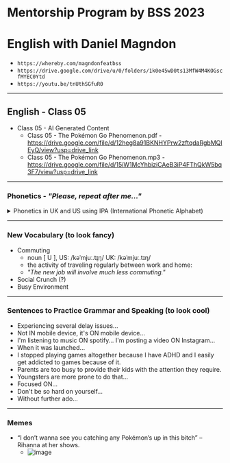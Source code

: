 # Mentorship Program by BSS 2023
# English with Daniel Magndon

- ``` https://whereby.com/magndonfeatbss ```
- ``` https://drive.google.com/drive/u/0/folders/1k0e45wD0ts13MfW4M4KOGscfMYEC0Ytd ```
- ``` https://youtu.be/tnUthSGfuR0 ``` 

___

## English - Class 05

- Class 05 - AI Generated Content
  - Class 05 - The Pokémon Go Phenomenon.pdf - https://drive.google.com/file/d/12heg8a91BKNHYPrw2zftqdaRgbMQlEyQ/view?usp=drive_link
  - Class 05 - The Pokémon Go Phenomenon.mp3 - https://drive.google.com/file/d/15iW1McYhbiziCAeB3iP4FThQkW5bq3F7/view?usp=drive_link

___

### Phonetics - _"Please, repeat after me..."_

<p>
<details>
<summary>Phonetics in UK and US using IPA (International Phonetic Alphabet)</summary>

  - specifically (/spəˈsɪf.ɪ.kəl.i/)
  - usually (/ˈjuː.ʒu.ə.li/)
  - launched (US: /lɑːntʃ/ UK: /lɔːntʃ/)
  - think (US: /θɪŋk/ UK: /θɪŋk/)
  - nostalgia (US: /nɑːˈstæl.dʒə/ UK: /nɒsˈtæl.dʒə/)
  - interactivity (UK: /ˌɪntərækˈtɪvəti/)
  - criteria (/ kraɪˈtɪər i ə /)
  - phenomenon (US: /fəˈnɑː.mə.nɑːn/ UK: /fəˈnɒm.ɪ.nən/) plural phenomena (US: /fəˈnɑː.mə.nə/ UK: /fəˈnɒm.ɪ.nə/)
  - attention (US: /əˈten.ʃən/ UK: /əˈten.ʃən/)
  - habit (US: /ˈhæb.ɪt/ UK: /ˈhæb.ɪt/)
  - stray (US: /streɪ/ UK: /streɪ/)
  - foresight (US: /ˈfɔːr.saɪt/ UK: /ˈfɔː.saɪt/)
  - surroundings (US: /səˈraʊn.dɪŋz/ UK: /səˈraʊn.dɪŋz/)
  - thing (US: /θɪŋ/ UK: /θɪŋ/)
  - problematic (US: /ˌprɑː.bləˈmæt̬.ɪk/ UK: /ˌprɒb.ləˈmæt.ɪk/)


</details>
</p>


___

### New Vocabulary (to look fancy) 

- Commuting
  - noun [ U ], US: /kəˈmjuː.t̬ɪŋ/ UK: /kəˈmjuː.tɪŋ/
  - the activity of traveling regularly between work and home:
  - *"The new job will involve much less commuting."*
- Social Crunch (?)
- Busy Environment

___

### Sentences to Practice Grammar and Speaking (to look cool)

- Experiencing several delay issues...
- Not IN mobile device, it's ON mobile device...
- I'm listening to music ON spotify... I'm posting a video ON Instagram... 
- When it was launched...
- I stopped playing games altogether because I have ADHD and I easily get addicted to games because of it.
- Parents are too busy to provide their kids with the attention they require.
- Youngsters are more prone to do that... 
- Focused ON... 
- Don't be so hard on yourself...
- Without further ado...

___

### Memes

- “I don’t wanna see you catching any Pokémon’s up in this bitch” – Rihanna at her shows.
  - ![image](https://github.com/danielmassita/2023-Mentoria-BSS/assets/111195175/4773ae71-223c-4602-ad00-7e98e73536e7)

